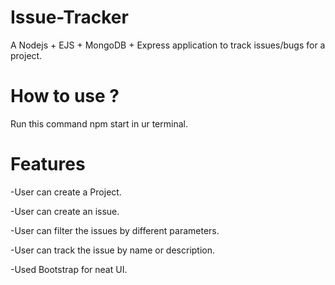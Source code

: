 # Issue-Tracker

A Nodejs + EJS + MongoDB + Express application to track issues/bugs for a project.

# How to use ?

Run this command npm start in ur terminal.

# Features

-User can create a Project.

-User can create an issue.

-User can filter the issues by different parameters.

-User can track the issue by name or description.

-Used Bootstrap for neat UI.
